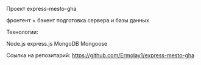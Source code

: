 Проект express-mesto-gha

фронтент + бэкент
подготовка сервера и базы данных

Технологии:

Node.js
express.js
MongoDB
Mongoose

Ссылка на репозитарий:
https://github.com/Ermolay1/express-mesto-gha
